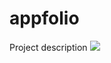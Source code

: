 # appfolio
Project description
![](https://cdn.discordapp.com/attachments/927701734791458819/941486898898161714/unknown.png)
